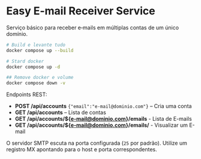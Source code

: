 # Easy E-mail Receiver Service

Serviço básico para receber e‑mails em múltiplas contas de um único domínio.

```bash
# Build e levante tudo
docker compose up --build

# Stard docker
docker compose up -d

## Remove docker e volume
docker compose down -v

```

Endpoints REST:
- **POST /api/accounts** `{"email":"e-mail@dominio.com"}` – Cria uma conta
- **GET  /api/accounts** – Lista de contas
- **GET /api/accounts/${e-mail@dominio.com}/emails** - Lista de E-mails
- **GET /api/accounts/${e-mail@dominio.com}/emails/<id>** - Visualizar um E-mail

O servidor SMTP escuta na porta configurada (`25` por padrão). Utilize um registro MX apontando para o host e porta correspondentes.
